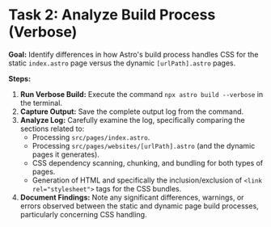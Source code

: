# Task 2: Analyze Build Process (Verbose)

**Goal:** Identify differences in how Astro's build process handles CSS for the static `index.astro` page versus the dynamic `[urlPath].astro` pages.

**Steps:**

1.  **Run Verbose Build:** Execute the command `npx astro build --verbose` in the terminal.
2.  **Capture Output:** Save the complete output log from the command.
3.  **Analyze Log:** Carefully examine the log, specifically comparing the sections related to:
    *   Processing `src/pages/index.astro`.
    *   Processing `src/pages/websites/[urlPath].astro` (and the dynamic pages it generates).
    *   CSS dependency scanning, chunking, and bundling for both types of pages.
    *   Generation of HTML and specifically the inclusion/exclusion of `<link rel="stylesheet">` tags for the CSS bundles.
4.  **Document Findings:** Note any significant differences, warnings, or errors observed between the static and dynamic page build processes, particularly concerning CSS handling.